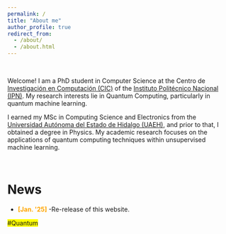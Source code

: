 ```yaml
---
permalink: /
title: "About me"
author_profile: true
redirect_from: 
  - /about/
  - /about.html
---
```

 
<br>

Welcome! I am a PhD student in Computer Science at the Centro de [Investigación en Computación (CIC)](https://www.cic.ipn.mx/) of the [Instituto Politécnico Nacional (IPN)](https://www.ipn.mx/). My research interests lie in Quantum Computing, particularly in quantum machine learning. 

I earned my MSc in Computing Science and Electronics from the [Universidad Autónoma del Estado de Hidalgo (UAEH)](https://www.uaeh.edu.mx/), and prior to that, I obtained a degree in Physics. 
My academic research focuses on the applications of quantum computing techniques within unsupervised machine learning.

<br>

# News

- <span style="color:orange;">**[Jan. '25]**</span> -Re-release of this website.

<span style="background-color:yellow;">#Quantum</span>
